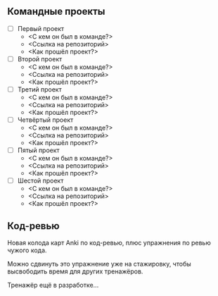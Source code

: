 ## Командные проекты

- [ ] Первый проект
  - <С кем он был в команде?>
  - <Ссылка на репозиторий>
  - <Как прошёл проект?>
- [ ] Второй проект
  - <С кем он был в команде?>
  - <Ссылка на репозиторий>
  - <Как прошёл проект?>
- [ ] Третий проект
  - <С кем он был в команде?>
  - <Ссылка на репозиторий>
  - <Как прошёл проект?>
- [ ] Четвёртый проект
  - <С кем он был в команде?>
  - <Ссылка на репозиторий>
  - <Как прошёл проект?>
- [ ] Пятый проект
  - <С кем он был в команде?>
  - <Ссылка на репозиторий>
  - <Как прошёл проект?>
- [ ] Шестой проект
  - <С кем он был в команде?>
  - <Ссылка на репозиторий>
  - <Как прошёл проект?>

## Код-ревью

Новая колода карт Anki по код-ревью, плюс упражнения по ревью чужого кода.

Можно сдвинуть это упражнение уже на стажировку, чтобы высвободить время для других тренажёров.

Тренажёр ещё в разработке...
